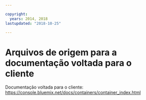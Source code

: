 ```yaml
---

copyright:
  years: 2014, 2018
lastupdated: "2018-10-25"

---
```



# Arquivos de origem para a documentação voltada para o cliente

Documentação voltada para o cliente: https://console.bluemix.net/docs/containers/container_index.html


